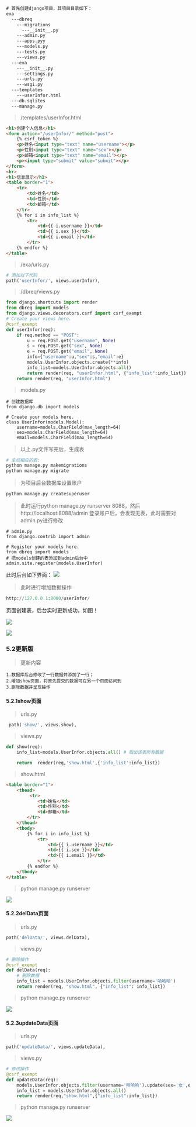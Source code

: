 ```html
# 首先创建django项目，其项目目录如下：
exa
  ---dbreq
    ---migrations
      ---__init__.py
    ---admin.py
	---apps.pyy
    ---models.py
    ---tests.py
    ---views.py
  ---exa
    ---__init__.py
    ---settings.py
    ---urls.py
    ---wsgi.py
  ---templates
    ---userInfor.html
  ---db.sqlites
  ---manage.py
```

>/templates/userInfor.html

```html
<h1>创建个人信息</h1>
<form action="/userInfor/" method="post">
    {% csrf_token %}
    <p>姓名<input type="text" name="username"></p>
    <p>性别<input type="text" name="sex"></p>
    <p>邮箱<input type="text" name="email"></p>
    <p><input type="submit" value="submit"></p>
</form>
<hr>
<h1>信息展示</h1>
<table border="1">
    <tr>
        <td>姓名</td>
        <td>性别</td>
        <td>邮箱</td>
    </tr>
    {% for i in info_list %}
        <tr>
            <td>{{ i.username }}</td>
            <td>{{ i.sex }}</td>
            <td>{{ i.email }}</td>
        </tr>
    {% endfor %}
</table>
```
>/exa/urls.py

```python
# 添加以下代码
path('userInfor/', views.userInfor),
```

>/dbreq/views.py
```python
from django.shortcuts import render
from dbreq import models
from django.views.decorators.csrf import csrf_exempt
# Create your views here.
@csrf_exempt
def userInfor(req):
    if req.method == "POST":
        u = req.POST.get("username", None)
        s = req.POST.get("sex", None)
        e = req.POST.get("email", None)
        info={"username":u,"sex":s,"email":e}
        models.UserInfor.objects.create(**info)
        info_list=models.UserInfor.objects.all()
        return render(req, "userInfor.html", {"info_list":info_list})
    return render(req, "userInfor.html")

```
>models.py

```
# 创建数据库
from django.db import models

# Create your models here.
class UserInfor(models.Model):
    username=models.CharField(max_length=64)
    sex=models.CharField(max_length=64)
    email=models.CharField(max_length=64)

```

>以上.py文件写完后，生成表
```python
# 生成相应的表:
python manage.py makemigrations
python manage.py migrate
```
>为项目后台数据库设置账户
```python
python manage.py createsuperuser
```

>此时运行python manage.py runserver 8088，然后http://localhost:8088/admin 登录账户后，会发现无表，此时需要对admin.py进行修改
```
# admin.py
from django.contrib import admin

# Register your models here.
from dbreq import models
# 把models创建的表添加到admin后台中
admin.site.register(models.UserInfor)
```
此时后台如下界面：
![](http://p20tr36iw.bkt.clouddn.com/sqli3.png)
>此时进行增加数据操作

```python
http://127.0.0.1:8000/userInfor/
```
页面创建表，后台实时更新成功，如图！

![](http://p20tr36iw.bkt.clouddn.com/sqli1.png)

![](http://p20tr36iw.bkt.clouddn.com/sqli2.png)

### 5.2更新版

>更新内容
```
1.数据库后台修改了一行数据并添加了一行；
2.增加show页面，将原先提交的数据可在另一个页面访问到
3.删除数据并呈现操作

```
#### 5.2.1show页面
>urls.py
```python
 path('show/', views.show),
```

>views.py
```python
def show(req):
    info_list=models.UserInfor.objects.all() # 取出该表所有数据

    return  render(req,'show.html',{'info_list':info_list})
```


>show.html

```html
<table border="1">
    <thead>
         <tr>
            <td>姓名</td>
            <td>性别</td>
            <td>邮箱</td>
        </tr>
    </thead>
    <tbody>
        {% for i in info_list %}
            <tr>
                <td>{{ i.username }}</td>
                <td>{{ i.sex }}</td>
                <td>{{ i.email }}</td>
            </tr>
        {% endfor %}
    </tbody>
</table>

```
>python manage.py runserver

![](http://p20tr36iw.bkt.clouddn.com/show.png)

#### 5.2.2delData页面

>urls.py

```python
path('delData/', views.delData),
```
>views.py

```python
# 删除操作
@csrf_exempt
def delData(req):
    # 删除数据
    info_list = models.UserInfor.objects.filter(username='哈哈哈')
    return render(req, "show.html", {"info_list": info_list})

```


>python manage.py runserver


![](http://p20tr36iw.bkt.clouddn.com/del.png)

#### 5.2.3updateData页面

>urls.py

```python
path('updateData/', views.updateData),
```
>views.py

```python
# 修改操作
@csrf_exempt
def updateData(req):
    models.UserInfor.objects.filter(username='哈哈哈').update(sex='女',email='yixiugai@163.com')
    info_list = models.UserInfor.objects.all()
    return render(req,"show.html",{"info_list":info_list})

```

>python manage.py runserver

![](http://p20tr36iw.bkt.clouddn.com/update.png)